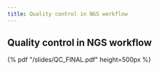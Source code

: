 ```yaml
---
title: Quality control in NGS workflow
---
```


## Quality control in NGS workflow

{% pdf "/slides/QC_FINAL.pdf" height=500px %}